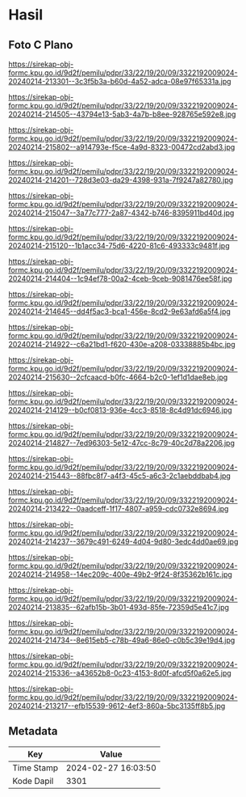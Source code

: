 # Hasil

## Foto C Plano

https://sirekap-obj-formc.kpu.go.id/9d2f/pemilu/pdpr/33/22/19/20/09/3322192009024-20240214-213301--3c3f5b3a-b60d-4a52-adca-08e97f65331a.jpg

https://sirekap-obj-formc.kpu.go.id/9d2f/pemilu/pdpr/33/22/19/20/09/3322192009024-20240214-214505--43794e13-5ab3-4a7b-b8ee-928765e592e8.jpg

https://sirekap-obj-formc.kpu.go.id/9d2f/pemilu/pdpr/33/22/19/20/09/3322192009024-20240214-215802--a914793e-f5ce-4a9d-8323-00472cd2abd3.jpg

https://sirekap-obj-formc.kpu.go.id/9d2f/pemilu/pdpr/33/22/19/20/09/3322192009024-20240214-214201--728d3e03-da29-4398-931a-7f9247a82780.jpg

https://sirekap-obj-formc.kpu.go.id/9d2f/pemilu/pdpr/33/22/19/20/09/3322192009024-20240214-215047--3a77c777-2a87-4342-b746-8395911bd40d.jpg

https://sirekap-obj-formc.kpu.go.id/9d2f/pemilu/pdpr/33/22/19/20/09/3322192009024-20240214-215120--1b1acc34-75d6-4220-81c6-493333c9481f.jpg

https://sirekap-obj-formc.kpu.go.id/9d2f/pemilu/pdpr/33/22/19/20/09/3322192009024-20240214-214404--1c94ef78-00a2-4ceb-9ceb-9081476ee58f.jpg

https://sirekap-obj-formc.kpu.go.id/9d2f/pemilu/pdpr/33/22/19/20/09/3322192009024-20240214-214645--dd4f5ac3-bca1-456e-8cd2-9e63afd6a5f4.jpg

https://sirekap-obj-formc.kpu.go.id/9d2f/pemilu/pdpr/33/22/19/20/09/3322192009024-20240214-214922--c6a21bd1-f620-430e-a208-03338885b4bc.jpg

https://sirekap-obj-formc.kpu.go.id/9d2f/pemilu/pdpr/33/22/19/20/09/3322192009024-20240214-215630--2cfcaacd-b0fc-4664-b2c0-1ef1d1dae8eb.jpg

https://sirekap-obj-formc.kpu.go.id/9d2f/pemilu/pdpr/33/22/19/20/09/3322192009024-20240214-214129--b0cf0813-936e-4cc3-8518-8c4d91dc6946.jpg

https://sirekap-obj-formc.kpu.go.id/9d2f/pemilu/pdpr/33/22/19/20/09/3322192009024-20240214-214827--7ed96303-5e12-47cc-8c79-40c2d78a2206.jpg

https://sirekap-obj-formc.kpu.go.id/9d2f/pemilu/pdpr/33/22/19/20/09/3322192009024-20240214-215443--88fbc8f7-a4f3-45c5-a6c3-2c1aebddbab4.jpg

https://sirekap-obj-formc.kpu.go.id/9d2f/pemilu/pdpr/33/22/19/20/09/3322192009024-20240214-213422--0aadceff-1f17-4807-a959-cdc0732e8694.jpg

https://sirekap-obj-formc.kpu.go.id/9d2f/pemilu/pdpr/33/22/19/20/09/3322192009024-20240214-214237--3679c491-6249-4d04-9d80-3edc4dd0ae69.jpg

https://sirekap-obj-formc.kpu.go.id/9d2f/pemilu/pdpr/33/22/19/20/09/3322192009024-20240214-214958--14ec209c-400e-49b2-9f24-8f35362b161c.jpg

https://sirekap-obj-formc.kpu.go.id/9d2f/pemilu/pdpr/33/22/19/20/09/3322192009024-20240214-213835--62afb15b-3b01-493d-85fe-72359d5e41c7.jpg

https://sirekap-obj-formc.kpu.go.id/9d2f/pemilu/pdpr/33/22/19/20/09/3322192009024-20240214-214734--8e615eb5-c78b-49a6-86e0-c0b5c39e19d4.jpg

https://sirekap-obj-formc.kpu.go.id/9d2f/pemilu/pdpr/33/22/19/20/09/3322192009024-20240214-215336--a43652b8-0c23-4153-8d0f-afcd5f0a62e5.jpg

https://sirekap-obj-formc.kpu.go.id/9d2f/pemilu/pdpr/33/22/19/20/09/3322192009024-20240214-213217--efb15539-9612-4ef3-860a-5bc3135ff8b5.jpg


## Metadata

| Key        | Value               |
| ---------- | ------------------- |
| Time Stamp | 2024-02-27 16:03:50 |
| Kode Dapil | 3301                |



